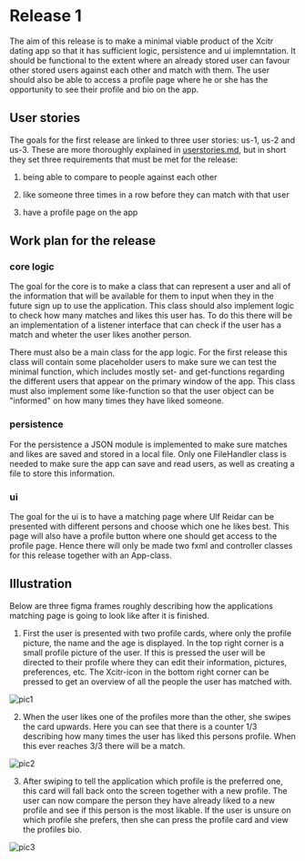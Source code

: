 # Release 1

The aim of this release is to make a minimal viable product of the Xcitr dating app so that it has sufficient logic, persistence and ui implemntation. It should be functional to the extent where an already stored user can favour other stored users against each other and match with them. The user should also be able to access a profile page where he or she has the opportunity to see their profile and bio on the app.

## User stories

The goals for the first release are linked to three user stories: us-1, us-2 and us-3. These are more thoroughly explained in [userstories.md](https://gitlab.stud.idi.ntnu.no/it1901/groups-2021/gr2117/gr2117/-/tree/master/userstories.md), but in short they set three requirements that must be met for the release:

1. being able to compare to people against each other

2. like someone three times in a row before they can match with that user

3. have a profile page on the app

## Work plan for the release

### core logic

The goal for the core is to make a class that can represent a user and all of the information that will be available for them to input when they in the future sign up to use the application. This class should also implement logic to check how many matches and likes this user has. To do this there will be an implementation of a listener interface that can check if the user has a match and wheter the user likes another person.

There must also be a main class for the app logic. For the first release this class will contain some placeholder users to make sure we can test the minimal function, which includes mostly set- and get-functions regarding the different users that appear on the primary window of the app. This class must also implement some like-function so that the user object can be "informed" on how many times they have liked someone.

### persistence

For the persistence a JSON module is implemented to make sure matches and likes are saved and stored in a local file. Only one FileHandler class is needed to make sure the app can save and read users, as well as creating a file to store this information.

### ui

The goal for the ui is to have a matching page where Ulf Reidar can be presented with different persons and choose which one he likes best. This page will also have a profile button where one should get access to the profile page. Hence there will only be made two fxml and controller classes for this release together with an App-class.

## Illustration

Below are three figma frames roughly describing how the applications matching page is going to look like after it is finished.

1. First the user is presented with two profile cards, where only the profile picture, the name and the age is displayed. In the top right corner is a small profile picture of the user. If this is pressed the user will be directed to their profile where they can edit their information, pictures, preferences, etc. The Xcitr-icon in the bottom right corner can be pressed to get an overview of all the people the user has matched with.

![pic1](/uploads/ee0e85422ef1d66505f52fc82cdee24e/pic1.png)

2. When the user likes one of the profiles more than the other, she swipes the card upwards. Here you can see that there is a counter 1/3 describing how many times the user has liked this persons profile. When this ever reaches 3/3 there will be a match.

![pic2](/uploads/3fc1b05c6dd29303bffa0b1cdf67db1c/pic2.png)

3. After swiping to tell the application which profile is the preferred one, this card will fall back onto the screen together with a new profile. The user can now compare the person they have already liked to a new profile and see if this person is the most likable. If the user is unsure on which profile she prefers, then she can press the profile card and view the profiles bio.

![pic3](/uploads/e0c708d613f6f114a24e87a0832fc717/pic3.png)